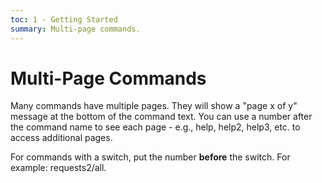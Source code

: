 ```yaml
---
toc: 1 - Getting Started
summary: Multi-page commands.
---
```

# Multi-Page Commands

Many commands have multiple pages.  They will show a "page x of y" message at the bottom of the command text.  You can use a number after the command name to see each page - e.g., help, help2, help3, etc.  to access additional pages.

For commands with a switch, put the number **before** the switch.  For example: requests2/all.